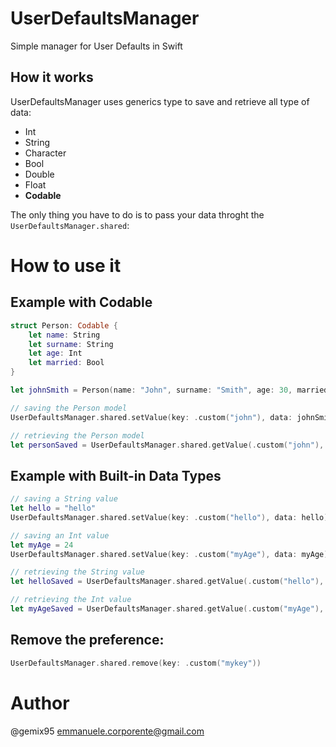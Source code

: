 # UserDefaultsManager
Simple manager for User Defaults in Swift


## How it works
UserDefaultsManager uses generics type to save and retrieve all type of data:
- Int
- String
- Character
- Bool
- Double
- Float
- **Codable**


The only thing you have to do is to pass your data throght the `UserDefaultsManager.shared`:

# How to use it
## Example with Codable
```swift
struct Person: Codable {
    let name: String
    let surname: String
    let age: Int
    let married: Bool
}

let johnSmith = Person(name: "John", surname: "Smith", age: 30, married: true)

// saving the Person model
UserDefaultsManager.shared.setValue(key: .custom("john"), data: johnSmith)

// retrieving the Person model
let personSaved = UserDefaultsManager.shared.getValue(.custom("john"), model: Person.self)
```

## Example with Built-in Data Types
```swift
// saving a String value
let hello = "hello"
UserDefaultsManager.shared.setValue(key: .custom("hello"), data: hello)

// saving an Int value
let myAge = 24
UserDefaultsManager.shared.setValue(key: .custom("myAge"), data: myAge)

// retrieving the String value
let helloSaved = UserDefaultsManager.shared.getValue(.custom("hello"), model: String.self)

// retrieving the Int value
let myAgeSaved = UserDefaultsManager.shared.getValue(.custom("myAge"), model: Int.self)
```

## Remove the preference:
```swift
UserDefaultsManager.shared.remove(key: .custom("mykey"))
```

# Author
@gemix95 emmanuele.corporente@gmail.com
